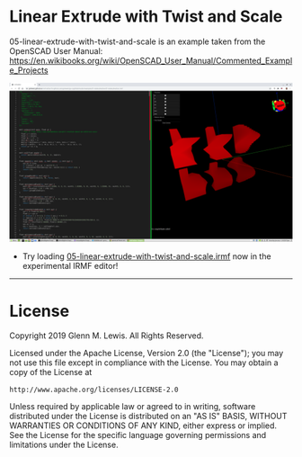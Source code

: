 # Linear Extrude with Twist and Scale

05-linear-extrude-with-twist-and-scale is an example taken from the OpenSCAD User Manual:
https://en.wikibooks.org/wiki/OpenSCAD_User_Manual/Commented_Example_Projects

![05-linear-extrude-with-twist-and-scale](05-linear-extrude-with-twist-and-scale.png)

- Try loading [05-linear-extrude-with-twist-and-scale.irmf](https://gmlewis.github.io/irmf-editor/?s=github.com/gmlewis/go-csg/blob/master/examples/05-linear-extrude-with-twist-and-scale/05-linear-extrude-with-twist-and-scale.irmf) now in the experimental IRMF editor!

---

# License

Copyright 2019 Glenn M. Lewis. All Rights Reserved.

Licensed under the Apache License, Version 2.0 (the "License");
you may not use this file except in compliance with the License.
You may obtain a copy of the License at

    http://www.apache.org/licenses/LICENSE-2.0

Unless required by applicable law or agreed to in writing, software
distributed under the License is distributed on an "AS IS" BASIS,
WITHOUT WARRANTIES OR CONDITIONS OF ANY KIND, either express or implied.
See the License for the specific language governing permissions and
limitations under the License.
